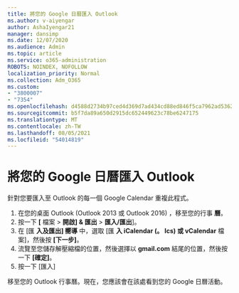 ```yaml
---
title: 將您的 Google 日曆匯入 Outlook
ms.author: v-aiyengar
author: AshaIyengar21
manager: dansimp
ms.date: 12/07/2020
ms.audience: Admin
ms.topic: article
ms.service: o365-administration
ROBOTS: NOINDEX, NOFOLLOW
localization_priority: Normal
ms.collection: Adm_O365
ms.custom:
- "3800007"
- "7354"
ms.openlocfilehash: d4588d2734b97ced4d369d7ad434cd88ed846f5ca7962ad5362301fea7c54114
ms.sourcegitcommit: b5f7da89a650d2915dc652449623c78be6247175
ms.translationtype: MT
ms.contentlocale: zh-TW
ms.lasthandoff: 08/05/2021
ms.locfileid: "54014819"
---
```

# <a name="import-your-google-calendar-to-outlook"></a>將您的 Google 日曆匯入 Outlook

針對您要匯入至 Outlook 的每一個 Google Calendar 重複此程式。

1. 在您的桌面 Outlook (Outlook 2013 或 Outlook 2016) ，移至您的行事 **曆**。
1. 按一下 **[** 檔案  >  **開啟] & 匯出**  >  **匯入/匯出**]。
1. 在 [匯 **入及匯出] 嚮導** 中，選取 [匯 **入 iCalendar (。 Ics) 或 vCalendar** 檔案]，然後按 **[下一步]**。
1. 流覽至您儲存解壓縮檔的位置，然後選擇以 **gmail.com** 結尾的位置，然後按一下 **[確定]**。
1. 按一下 [匯入]

移至您的 Outlook 行事曆。現在，您應該會在該處看到您的 Google 日曆活動。
